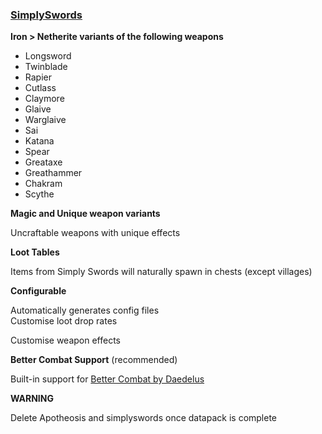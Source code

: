 ### [SimplySwords](https://github.com/Shadows-of-Fire/Apotheosis/tree/1.19/src/main/resources/data/apotheosis)

**Iron > Netherite variants of the following weapons**

-   Longsword
-   Twinblade
-   Rapier
-   Cutlass
-   Claymore
-   Glaive
-   Warglaive
-   Sai
-   Katana
-   Spear
-   Greataxe
-   Greathammer
-   Chakram
-   Scythe

**Magic and Unique weapon variants**

Uncraftable weapons with unique effects

**Loot Tables**

Items from Simply Swords will naturally spawn in chests (except villages)

**Configurable**

Automatically generates config files  
Customise loot drop rates

Customise weapon effects

**Better Combat Support** (recommended)

Built-in support for [Better Combat by Daedelus](https://www.curseforge.com/minecraft/mc-mods/better-combat-by-daedelus)

**WARNING**

Delete Apotheosis and simplyswords once datapack is complete
